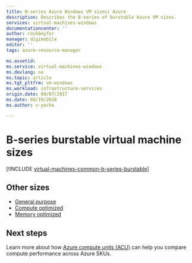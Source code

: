 ```yaml
---
title: B-series Azure Windows VM sizes| Azure
description: Describes the B-series of burstable Azure VM sizes.
services: virtual-machines-windows
documentationcenter: ''
author: rockboyfor
manager: digimobile
editor: ''
tags: azure-resource-manager

ms.assetid: 
ms.service: virtual-machines-windows
ms.devlang: na
ms.topic: article
ms.tgt_pltfrm: vm-windows
ms.workload: infrastructure-services
origin.date: 09/07/2017
ms.date: 04/10/2018
ms.author: v-yeche

---
```


# B-series burstable virtual machine sizes

[!INCLUDE [virtual-machines-common-b-series-burstable](../../../includes/virtual-machines-common-b-series-burstable.md)]

## Other sizes
- [General purpose](sizes-general.md)
- [Compute optimized](sizes-compute.md)
- [Memory optimized](../virtual-machines-windows-sizes-memory.md)
<!-- Not Available on - - [Storage optimized](../virtual-machines-windows-sizes-storage.md) -->
<!-- Not Available on - - [GPU optimized](sizes-gpu.md) -->
<!-- Not Available on - - [High performance compute](sizes-hpc.md) --> 

## Next steps
Learn more about how [Azure compute units (ACU)](acu.md) can help you compare compute performance across Azure SKUs.

<!-- Update_Description: new article on widnows b series burstable -->
<!--PENDING FOR B-SERIES GA ANOUNCEMENT -->
<!--ms.date: 04/10/2018-->
